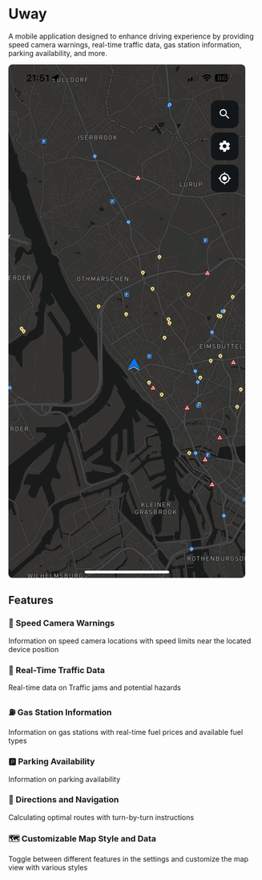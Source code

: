 # Uway

A mobile application designed to enhance driving experience by providing speed camera warnings, real-time traffic data, gas station information, parking availability, and more.

<img src="screenshot.jpeg" alt="Screenshot" style="border-radius: 8px;" />

## Features

### 🎥 Speed Camera Warnings

Information on speed camera locations with speed limits near the located device position

### 🚦 Real-Time Traffic Data

Real-time data on Traffic jams and potential hazards

### ⛽ Gas Station Information

Information on gas stations with real-time fuel prices and available fuel types

### 🅿️ Parking Availability

Information on parking availability

### 🧭 Directions and Navigation

Calculating optimal routes with turn-by-turn instructions

### 🗺️ Customizable Map Style and Data

Toggle between different features in the settings and customize the map view with various styles
